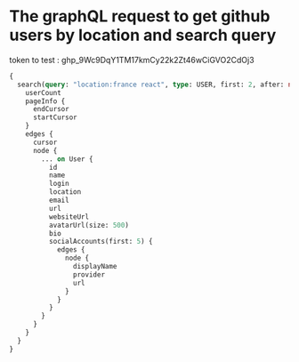 # The graphQL request to get github users by location and search query

token to test : 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

```graphql
{
  search(query: "location:france react", type: USER, first: 2, after: null) {
    userCount
    pageInfo {
      endCursor
      startCursor
    }
    edges {
      cursor
      node {
        ... on User {
          id
          name
          login
          location
          email
          url
          websiteUrl
          avatarUrl(size: 500)
          bio
          socialAccounts(first: 5) {
            edges {
              node {
                displayName
                provider
                url
              }
            }
          }
        }
      }
    }
  }
}
```